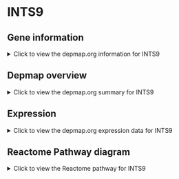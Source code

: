 <h1>INTS9</h1>

<h2>Gene information</h2>
<details>
  <summary>Click to view the depmap.org information for INTS9</summary>
  <p><a href="https://depmap.org/portal/gene/INTS9?tab=about" target="_BLANK">Open page in a new tab...</a></p>
  <iframe src="https://depmap.org/portal/gene/INTS9?tab=about" style="border:none;width:100%;height:800px"></iframe>
</details>

<h2>Depmap overview</h2>
<details>
  <summary>Click to view the depmap.org summary for INTS9</summary>
  <p><a href="https://depmap.org/portal/gene/INTS9?tab=overview" target="_BLANK">Open page in a new tab...</a></p>
  <iframe src="https://depmap.org/portal/gene/INTS9?tab=overview" style="border:none;width:100%;height:800px"></iframe>
</details>

<h2>Expression</h2>
<details>
  <summary>Click to view the depmap.org expression data for INTS9</summary>
  <p><a href="https://depmap.org/portal/gene/INTS9?tab=characterization" target="_BLANK">Open page in a new tab...</a></p>
  <iframe src="https://depmap.org/portal/gene/INTS9?tab=characterization" style="border:none;width:100%;height:800px"></iframe>
</details>



<h2>Reactome Pathway diagram</h2>
<details>
  <summary>Click to view the Reactome pathway for INTS9</summary>
  <p><a href="https://reactome.org/PathwayBrowser/#/R-HSA-6807505" target="_BLANK">Open page in a new tab...</a></p>
  <p>RNA polymerase II transcribes snRNA genes</p>
<iframe src="https://reactome.org/PathwayBrowser/#/R-HSA-6807505" style="border:none;width:100%;height:800px"></iframe>
</details>



